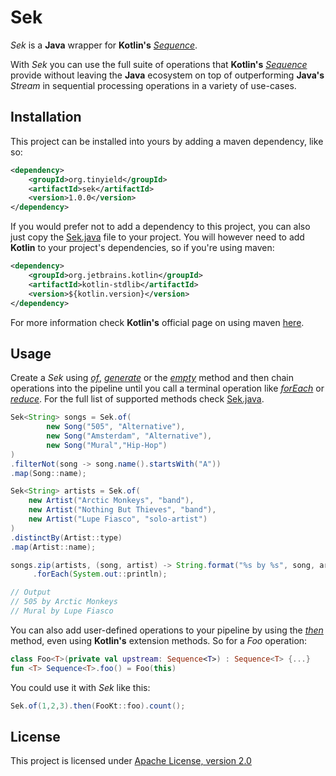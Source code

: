 # Sek
_Sek_ is a **Java** wrapper for **Kotlin's** [_Sequence_](https://kotlinlang.org/api/latest/jvm/stdlib/kotlin.sequences/-sequence.html).

With _Sek_ you can use the full suite of operations that **Kotlin's** [_Sequence_](https://kotlinlang.org/api/latest/jvm/stdlib/kotlin.sequences/-sequence.html) provide without leaving the **Java** ecosystem on top of outperforming **Java's** _Stream_ in sequential processing operations in a variety of use-cases.  

## Installation
This project can be installed into yours by adding a maven dependency, like so:
```xml
<dependency>
    <groupId>org.tinyield</groupId>
    <artifactId>sek</artifactId>
    <version>1.0.0</version>
</dependency>
```

If you would prefer not to add a dependency to this project, you can also just copy the [Sek.java](/src/main/java/org/tinyield/Sek.java) file to your project. You will however need to add **Kotlin** to your project's dependencies, so if you're using maven:
```xml
<dependency>
    <groupId>org.jetbrains.kotlin</groupId>
    <artifactId>kotlin-stdlib</artifactId>
    <version>${kotlin.version}</version>
</dependency>
```

For more information check **Kotlin's** official page on using maven [here](https://kotlinlang.org/docs/reference/using-maven.html).

## Usage
Create a _Sek_ using _[of](https://github.com/tinyield/sek/blob/master/src/main/java/org/tinyield/Sek.java#L42)_, _[generate](https://github.com/tinyield/sek/blob/master/src/main/java/org/tinyield/Sek.java#L66)_ or the _[empty](https://github.com/tinyield/sek/blob/master/src/main/java/org/tinyield/Sek.java#L73)_ method and then chain operations into the pipeline until you call a terminal operation like _[forEach](https://github.com/tinyield/sek/blob/master/src/main/java/org/tinyield/Sek.java#L587)_ or _[reduce](https://github.com/tinyield/sek/blob/master/src/main/java/org/tinyield/Sek.java#L1088)_. For the full list of supported methods check [Sek.java](/src/main/java/org/tinyield/Sek.java).

```java
Sek<String> songs = Sek.of(
        new Song("505", "Alternative"),
        new Song("Amsterdam", "Alternative"),
        new Song("Mural","Hip-Hop")
)
.filterNot(song -> song.name().startsWith("A"))
.map(Song::name);

Sek<String> artists = Sek.of(
    new Artist("Arctic Monkeys", "band"),
    new Artist("Nothing But Thieves", "band"),
    new Artist("Lupe Fiasco", "solo-artist")
)
.distinctBy(Artist::type)
.map(Artist::name);

songs.zip(artists, (song, artist) -> String.format("%s by %s", song, artist))
     .forEach(System.out::println);

// Output
// 505 by Arctic Monkeys
// Mural by Lupe Fiasco
```

You can also add user-defined operations to your pipeline by using the [_then_](https://github.com/tinyield/sek/blob/master/src/main/java/org/tinyield/Sek.java#L1429) method, even using **Kotlin's** extension methods. So for a _Foo_ operation:
```kotlin
class Foo<T>(private val upstream: Sequence<T>) : Sequence<T> {...}
fun <T> Sequence<T>.foo() = Foo(this)
```
You could use it with _Sek_ like this:
```java
Sek.of(1,2,3).then(FooKt::foo).count();
```

## License

This project is licensed under [Apache License,
version 2.0](https://www.apache.org/licenses/LICENSE-2.0)
